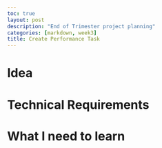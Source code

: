 ```yaml
---
toc: true
layout: post
description: "End of Trimester project planning"
categories: [markdown, week3]
title: Create Performance Task 
---
```


# Idea 



# Technical Requirements 

# What I need to learn 